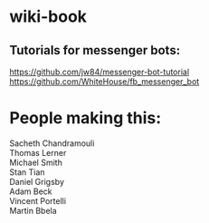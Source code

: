 # wiki-book


## Tutorials for messenger bots:
https://github.com/jw84/messenger-bot-tutorial
https://github.com/WhiteHouse/fb_messenger_bot


# People making this:
Sacheth Chandramouli <br>
Thomas Lerner  <br>
Michael Smith  <br>
Stan Tian <br>
Daniel Grigsby <br>
Adam Beck <br>
Vincent Portelli <br> 
Martin Bbela <br>
